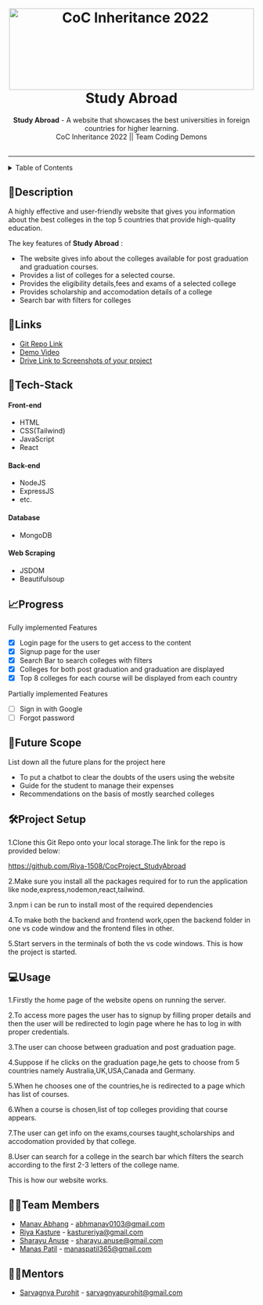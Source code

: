 <h1 align="center">
  <a href="https://github.com/CommunityOfCoders/Inheritance-2022">
    <img src="https://res.cloudinary.com/dn6vz8exv/image/upload/v1665664791/inh_zzefoy.jpg" alt="CoC Inheritance 2022" width="500" height="166">
  </a>
  <br>
  Study Abroad 
</h1>

<div align="center">
   <strong>Study Abroad</strong> - A website that showcases the best universities in foreign countries for higher learning.<br>
  CoC Inheritance 2022 || Team Coding Demons <br> <br>

</div>
<hr>

<details>
<summary>Table of Contents</summary>

- [Description](#description)
- [Links](#links)
- [Tech Stack](#tech-stack)
- [Progress](#progress)
- [Future Scope](#future-scope)
- [Applications](#applications)
- [Project Setup](#project-setup)
- [Usage](#usage)
- [Team Members](#team-members)
- [Mentors](#mentors)
- [Screenshots](#screenshots)

</details>

## 📝Description

A highly effective and user-friendly website that gives you information about the best colleges in the top 5 countries that provide high-quality education.

The key features of **Study Abroad** :
- The website gives info about the colleges available for post graduation and graduation courses.
- Provides a list of colleges for a selected course.
- Provides the eligibility details,fees and exams of a selected college
- Provides scholarship and accomodation details of a college
- Search bar with filters for colleges



## 🔗Links

- [Git Repo Link](https://github.com/Riya-1508/CocProject_StudyAbroad)
- [Demo Video]()
- [Drive Link to Screenshots of your project]()




## 🤖Tech-Stack

#### Front-end
- HTML
- CSS(Tailwind)
- JavaScript
- React


#### Back-end
- NodeJS
- ExpressJS
- etc.

#### Database
- MongoDB

#### Web Scraping
- JSDOM
- Beautifulsoup



## 📈Progress

   Fully implemented Features

- [x] Login page for the users to get access to the content
- [x] Signup page for the user 
- [x] Search Bar to search colleges with filters
- [x] Colleges for both post graduation and graduation are displayed
- [x] Top 8 colleges for each course will be displayed from each country

Partially implemented Features

- [ ] Sign in with Google
- [ ] Forgot password

## 🔮Future Scope

List down all the future plans for the project here

- To put a chatbot to clear the doubts of the users using the website
- Guide for the student to manage their expenses
- Recommendations on the basis of mostly searched colleges


## 🛠Project Setup

1.Clone this Git Repo onto your local storage.The link for the repo is provided below:

https://github.com/Riya-1508/CocProject_StudyAbroad

2.Make sure you install all the packages required for to run the application like node,express,nodemon,react,tailwind.

3.npm i can be run to install most of the required dependencies

4.To make both the backend and frontend work,open the backend folder in one vs code window and the frontend files in other.

5.Start servers in the terminals of both the vs code windows.
This is how the project is started.

## 💻Usage
1.Firstly the home page of the website opens on running the server.

2.To access more pages the user has to signup by filling proper details and then the user will be redirected to login page where he has to log in with proper credentials.

3.The user can choose between graduation and post graduation page.

4.Suppose if he clicks on the graduation page,he gets to choose from 5 countries namely Australia,UK,USA,Canada and Germany.

5.When he chooses one of the countries,he is redirected to a page which has list of courses.

6.When a course is chosen,list of top colleges providing that course appears.

7.The user can get info on the exams,courses taught,scholarships and accodomation provided by that college.

8.User can search for a college in the search bar which filters the search according to the first 2-3 letters of the college name.

This is how our website works.

## 👨‍💻Team Members



- [Manav Abhang](https://github.com/Manav108) - abhmanav0103@gmail.com 
- [Riya Kasture](https://github.com/Riya-1508) - kastureriya@gmail.com 
- [Sharayu Anuse](https://github.com/sharayuanuse) - sharayu.anuse@gmail.com
- [Manas Patil](https://github.com/Santapp) - manaspatil365@gmail.com
## 👨‍🏫Mentors



- [Sarvagnya Purohit](https://github.com/saRvaGnyA) - sarvagnyapurohit@gmail.com
